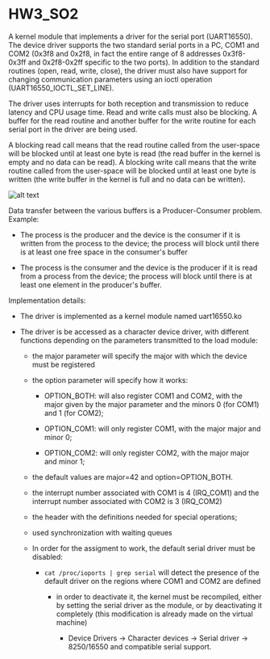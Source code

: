 # HW3_SO2

A kernel module that implements a driver for the serial port (UART16550). The device driver supports the two standard serial ports in a PC, COM1 and COM2 (0x3f8 and 0x2f8, in fact the entire range of 8 addresses 0x3f8-0x3ff and 0x2f8-0x2ff specific to the two ports). In addition to the standard routines (open, read, write, close), the driver must also have support for changing communication parameters using an ioctl operation (UART16550_IOCTL_SET_LINE).

The driver uses interrupts for both reception and transmission to reduce latency and CPU usage time. Read and write calls must also be blocking. A buffer for the read routine and another buffer for the write routine for each serial port in the driver are being used.

A blocking read call means that the read routine called from the user-space will be blocked until at least one byte is read (the read buffer in the kernel is empty and no data can be read). A blocking write call means that the write routine called from the user-space will be blocked until at least one byte is written (the write buffer in the kernel is full and no data can be written).

![alt text](http://github.com/CatalinACS/HW3_SO2/buffers-scheme.png)

Data transfer between the various buffers is a Producer-Consumer problem. Example:

- The process is the producer and the device is the consumer if it is written from the process to the device; the process will block until there is at least one free space in the consumer's buffer

- The process is the consumer and the device is the producer if it is read from a process from the device; the process will block until there is at least one element in the producer's buffer.

Implementation details:

- The driver is implemented as a kernel module named uart16550.ko

- The driver is be accessed as a character device driver, with different functions depending on the parameters transmitted to the load module:

    - the major parameter will specify the major with which the device must be registered

    - the option parameter will specify how it works:

      - OPTION_BOTH: will also register COM1 and COM2, with the major given by the major parameter and the minors 0 (for COM1) and 1 (for COM2);
  
      - OPTION_COM1: will only register COM1, with the major major and minor 0;
  
      - OPTION_COM2: will only register COM2, with the major major and minor 1;
  
    - the default values are major=42 and option=OPTION_BOTH.

    - the interrupt number associated with COM1 is 4 (IRQ_COM1) and the interrupt number associated with COM2 is 3 (IRQ_COM2)

    - the header with the definitions needed for special operations;
  
    - used synchronization with waiting queues

    - In order for the assigment to work, the default serial driver must be disabled:

      - `cat /proc/ioports | grep serial` will detect the presence of the default driver on the regions where COM1 and COM2 are defined
    
        - in order to deactivate it, the kernel must be recompiled, either by setting the serial driver as the module, or by deactivating it completely (this modification is already made on the virtual machine)
      
            - Device Drivers -> Character devices -> Serial driver -> 8250/16550 and compatible serial support.
